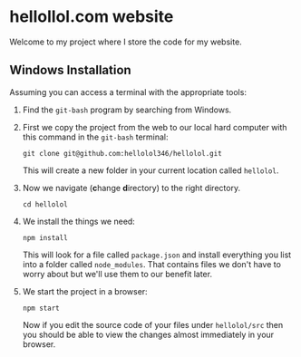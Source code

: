 # hellollol.com website

Welcome to my project where I store the code for my website.

## Windows Installation

Assuming you can access a terminal with the appropriate tools:

1. Find the `git-bash` program by searching from Windows.

2. First we copy the project from the web to our local hard computer with this 
   command in the `git-bash` terminal:
 
   `git clone git@github.com:hellolol346/hellolol.git`

   This will create a new folder in your current location called `hellolol`.

3. Now we navigate (**c**hange **d**irectory) to the right directory.
   
   `cd hellolol`

4. We install the things we need:

   `npm install`

   This will look for a file called `package.json` and install everything you list
   into a folder called `node_modules`. That contains files we don't have to worry
   about but we'll use them to our benefit later.

5. We start the project in a browser:

   `npm start`

   Now if you edit the source code of your files under `hellolol/src` then you should
   be able to view the changes almost immediately in your browser.
